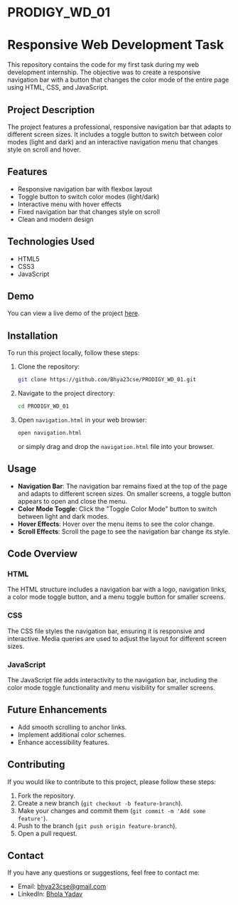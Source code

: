 # PRODIGY_WD_01
# Responsive Web Development Task

This repository contains the code for my first task during my web development internship. The objective was to create a responsive navigation bar with a button that changes the color mode of the entire page using HTML, CSS, and JavaScript.

## Project Description

The project features a professional, responsive navigation bar that adapts to different screen sizes. It includes a toggle button to switch between color modes (light and dark) and an interactive navigation menu that changes style on scroll and hover.

## Features

- Responsive navigation bar with flexbox layout
- Toggle button to switch color modes (light/dark)
- Interactive menu with hover effects
- Fixed navigation bar that changes style on scroll
- Clean and modern design

## Technologies Used

- HTML5
- CSS3
- JavaScript

## Demo

You can view a live demo of the project [here](https://github.com/Bhya23cse/PRODIGY_WD_01/).

## Installation

To run this project locally, follow these steps:

1. Clone the repository:
    ```bash
    git clone https://github.com/Bhya23cse/PRODIGY_WD_01.git
    ```

2. Navigate to the project directory:
    ```bash
    cd PRODIGY_WD_01
    ```

3. Open `navigation.html` in your web browser:
    ```bash
    open navigation.html
    ```
    or simply drag and drop the `navigation.html` file into your browser.

## Usage

- **Navigation Bar**: The navigation bar remains fixed at the top of the page and adapts to different screen sizes. On smaller screens, a toggle button appears to open and close the menu.
- **Color Mode Toggle**: Click the "Toggle Color Mode" button to switch between light and dark modes.
- **Hover Effects**: Hover over the menu items to see the color change.
- **Scroll Effects**: Scroll the page to see the navigation bar change its style.

## Code Overview

### HTML

The HTML structure includes a navigation bar with a logo, navigation links, a color mode toggle button, and a menu toggle button for smaller screens.

### CSS

The CSS file styles the navigation bar, ensuring it is responsive and interactive. Media queries are used to adjust the layout for different screen sizes.

### JavaScript

The JavaScript file adds interactivity to the navigation bar, including the color mode toggle functionality and menu visibility for smaller screens.

## Future Enhancements

- Add smooth scrolling to anchor links.
- Implement additional color schemes.
- Enhance accessibility features.

## Contributing

If you would like to contribute to this project, please follow these steps:

1. Fork the repository.
2. Create a new branch (`git checkout -b feature-branch`).
3. Make your changes and commit them (`git commit -m 'Add some feature'`).
4. Push to the branch (`git push origin feature-branch`).
5. Open a pull request.



## Contact

If you have any questions or suggestions, feel free to contact me:

- Email: bhya23cse@gmail.com
- LinkedIn: [Bhola Yadav](https://www.linkedin.com/in/bhya23cse/)
